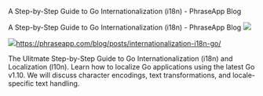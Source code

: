 A Step-by-Step Guide to Go Internationalization (i18n) - PhraseApp Blog

A Step-by-Step Guide to Go Internationalization (i18n) - PhraseApp Blog
![](../_resources/b31dd711c732b4d9e4c35d807a4b778b.png)

![](../_resources/662620c646ccceadb788c6c0f4354c77.png)https://phraseapp.com/blog/posts/internationalization-i18n-go/

The Ulitmate Step-by-Step Guide to Go Internationalization (i18n) and Localization (l10n). Learn how to localize Go applications using the latest Go v1.10. We will discuss character encodings, text transformations, and locale-specific text handling.